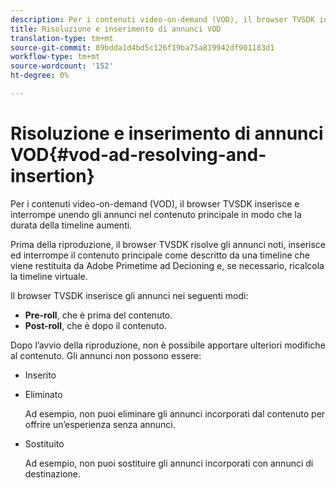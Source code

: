```yaml
---
description: Per i contenuti video-on-demand (VOD), il browser TVSDK inserisce e interrompe unendo gli annunci nel contenuto principale in modo che la durata della timeline aumenti.
title: Risoluzione e inserimento di annunci VOD
translation-type: tm+mt
source-git-commit: 89bdda1d4bd5c126f19ba75a819942df901183d1
workflow-type: tm+mt
source-wordcount: '152'
ht-degree: 0%

---
```



# Risoluzione e inserimento di annunci VOD{#vod-ad-resolving-and-insertion}

Per i contenuti video-on-demand (VOD), il browser TVSDK inserisce e interrompe unendo gli annunci nel contenuto principale in modo che la durata della timeline aumenti.

Prima della riproduzione, il browser TVSDK risolve gli annunci noti, inserisce ed interrompe il contenuto principale come descritto da una timeline che viene restituita da Adobe Primetime ad Decioning e, se necessario, ricalcola la timeline virtuale.

Il browser TVSDK inserisce gli annunci nei seguenti modi:

* **Pre-roll**, che è prima del contenuto.
* **Post-roll**, che è dopo il contenuto.

Dopo l’avvio della riproduzione, non è possibile apportare ulteriori modifiche al contenuto. Gli annunci non possono essere:

* Inserito
* Eliminato

   Ad esempio, non puoi eliminare gli annunci incorporati dal contenuto per offrire un’esperienza senza annunci.
* Sostituito

   Ad esempio, non puoi sostituire gli annunci incorporati con annunci di destinazione.

